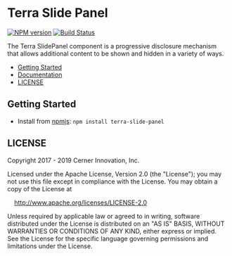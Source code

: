 # Terra Slide Panel


[![NPM version](https://badgen.net/npm/v/terra-slide-panel)](https://www.npmjs.org/package/terra-slide-panel)
[![Build Status](https://badgen.net/travis/cerner/terra-framework)](https://travis-ci.com/cerner/terra-framework)

The Terra SlidePanel component is a progressive disclosure mechanism that allows additional content to be shown and hidden in a variety of ways.

- [Getting Started](#getting-started)
- [Documentation](https://github.com/cerner/terra-framework/tree/master/packages/terra-slide-panel/docs)
- [LICENSE](#license)

## Getting Started

- Install from [npmjs](https://www.npmjs.com): `npm install terra-slide-panel`

## LICENSE

Copyright 2017 - 2019 Cerner Innovation, Inc.

Licensed under the Apache License, Version 2.0 (the "License"); you may not use this file except in compliance with the License. You may obtain a copy of the License at

&nbsp;&nbsp;&nbsp;&nbsp;http://www.apache.org/licenses/LICENSE-2.0

Unless required by applicable law or agreed to in writing, software distributed under the License is distributed on an "AS IS" BASIS, WITHOUT WARRANTIES OR CONDITIONS OF ANY KIND, either express or implied. See the License for the specific language governing permissions and limitations under the License.
